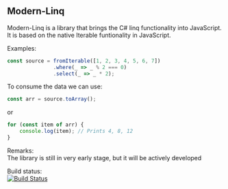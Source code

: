 Modern-Linq
-------
Modern-Linq is a library that brings the C# linq functionality into JavaScript. It is based on the native Iterable funtionality in JavaScript.

Examples:
```js
const source = fromIterable([1, 2, 3, 4, 5, 6, 7])
               .where(_ => _ % 2 === 0)
               .select(_ => _ * 2);
```
To consume the data we can use:
```js
const arr = source.toArray();
```
or
```js
for (const item of arr) {
    console.log(item); // Prints 4, 8, 12
}
```

Remarks:  
    The library is still in very early stage, but it will be actively developed

Build status:  
[![Build Status](https://travis-ci.com/Indomitable/modern-linq.svg?branch=master)](https://travis-ci.com/Indomitable/modern-linq)
